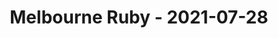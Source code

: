 ---
layout: post
title: Melbourne Ruby - 2021-07-28
datetime: 2021-07-28 18:00:00.000000000 -04:00
url: https://www.meetup.com/Ruby-On-Rails-Oceania-Melbourne/events/268079363/
---